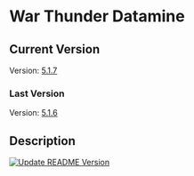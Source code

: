 # War Thunder Datamine

## Current Version
Version: [5.1.7](aces.vromfs.bin_u/version)
### Last Version
Version: [5.1.6](version_store.txt)

## Description
[![Update README Version](https://github.com/AzayakaHoshi/WarThunder-Datamine-With-working-code/actions/workflows/update-readme.yml/badge.svg)](https://github.com/AzayakaHoshi/WarThunder-Datamine-With-working-code/actions/workflows/update-readme.yml)
